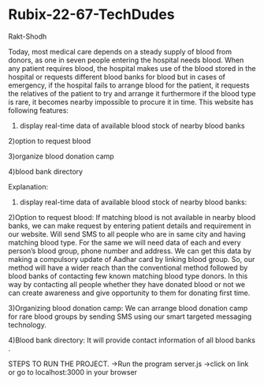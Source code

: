 # Rubix-22-67-TechDudes

Rakt-Shodh

Today, most medical care depends on a steady supply of blood from donors, as one in seven people entering the hospital needs blood.
When any patient requires blood, the hospital makes use of the blood stored in the hospital or requests different blood banks for blood but in cases of emergency, if the hospital fails to arrange blood for the patient, it requests the relatives of the patient to try and arrange it furthermore if the blood type is rare, it becomes nearby impossible to procure it in time.
This website has following features:


1) display real-time data of available blood stock of nearby blood banks

2)option to request blood

3)organize blood donation camp

4)blood bank directory

Explanation:

1) display real-time data of available blood stock of nearby blood banks:

2)Option to request blood:
If matching blood is not available in nearby blood banks, we can make request by entering patient details and requirement in our website. Will send SMS to all people who are in same city and having matching blood type. For the same we will need data of each and every person’s blood group, phone number and address. We can get this data by making a compulsory update of Aadhar card by linking blood group. So, our method will have a wider reach than the conventional method followed by blood banks of contacting few known matching blood type donors. In this way by contacting all people whether they have donated blood or not we can create awareness and give opportunity to them for donating first time.

3)Organizing blood donation camp:
We can arrange blood donation camp for rare blood groups by sending SMS using our smart targeted messaging technology.

4)Blood bank directory:
It will provide contact information of all blood banks .


STEPS TO RUN THE PROJECT.
->Run the program server.js
->click on link or go to localhost:3000 in your browser

